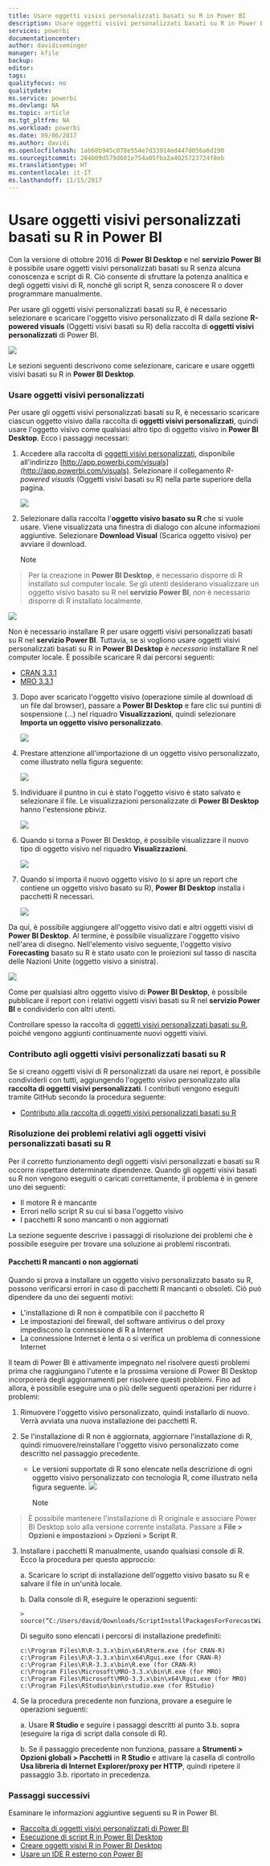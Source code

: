 ```yaml
---
title: Usare oggetti visivi personalizzati basati su R in Power BI
description: Usare oggetti visivi personalizzati basati su R in Power BI
services: powerbi
documentationcenter: 
author: davidiseminger
manager: kfile
backup: 
editor: 
tags: 
qualityfocus: no
qualitydate: 
ms.service: powerbi
ms.devlang: NA
ms.topic: article
ms.tgt_pltfrm: NA
ms.workload: powerbi
ms.date: 09/06/2017
ms.author: davidi
ms.openlocfilehash: 1ab68b945c078e554e7d33914ed447d056a6d190
ms.sourcegitcommit: 284b09d579d601e754a05fba2a4025723724f8eb
ms.translationtype: HT
ms.contentlocale: it-IT
ms.lasthandoff: 11/15/2017
---
```

# <a name="use-r-powered-custom-visuals-in-power-bi"></a>Usare oggetti visivi personalizzati basati su R in Power BI
Con la versione di ottobre 2016 di **Power BI Desktop** e nel **servizio Power BI** è possibile usare oggetti visivi personalizzati basati su R senza alcuna conoscenza e script di R. Ciò consente di sfruttare la potenza analitica e degli oggetti visivi di R, nonché gli script R, senza conoscere R o dover programmare manualmente.

Per usare gli oggetti visivi personalizzati basati su R, è necessario selezionare e scaricare l'oggetto visivo personalizzato di R dalla sezione **R-powered visuals** (Oggetti visivi basati su R) della raccolta di **oggetti visivi personalizzati** di Power BI.

![](media/desktop-r-powered-custom-visuals/powerbi-r-powered-custom-viz_1.png)

Le sezioni seguenti descrivono come selezionare, caricare e usare oggetti visivi basati su R in **Power BI Desktop**.

### <a name="using-r-custom-visuals"></a>Usare oggetti visivi personalizzati
Per usare gli oggetti visivi personalizzati basati su R, è necessario scaricare ciascun oggetto visivo dalla raccolta di **oggetti visivi personalizzati**, quindi usare l'oggetto visivo come qualsiasi altro tipo di oggetto visivo in **Power BI Desktop**. Ecco i passaggi necessari:

1. Accedere alla raccolta di [oggetti visivi personalizzati](http://app.powerbi.com/visuals), disponibile all'indirizzo [http://app.powerbi.com/visuals](http://app.powerbi.com/visuals). Selezionare il collegamento *R-powered visuals* (Oggetti visivi basati su R) nella parte superiore della pagina.
   
   ![](media/desktop-r-powered-custom-visuals/powerbi-r-powered-custom-viz_2.png)
2. Selezionare dalla raccolta l'**oggetto visivo basato su R** che si vuole usare. Viene visualizzata una finestra di dialogo con alcune informazioni aggiuntive. Selezionare **Download Visual** (Scarica oggetto visivo) per avviare il download.
   
   > [!NOTE]
> Per la creazione in **Power BI Desktop**, è necessario disporre di R installato sul computer locale. Se gli utenti desiderano visualizzare un oggetto visivo basato su R nel **servizio Power BI**, *non* è necessario disporre di R installato localmente.
   > 
   > 
   
   ![](media/desktop-r-powered-custom-visuals/powerbi-r-powered-custom-viz_3.png)
   
   Non è necessario installare R per usare oggetti visivi personalizzati basati su R nel **servizio Power BI**. Tuttavia, se si vogliono usare oggetti visivi personalizzati basati su R in **Power BI Desktop** è *necessario* installare R nel computer locale. È possibile scaricare R dai percorsi seguenti:
   
   * [CRAN 3.3.1](https://cran.r-project.org/bin/windows/base/R-3.3.1-win.exe)
   * [MRO 3.3.1](https://mran.microsoft.com/install/mro/3.3.1/microsoft-r-open-3.3.1.msi)
3. Dopo aver scaricato l'oggetto visivo (operazione simile al download di un file dal browser), passare a **Power BI Desktop** e fare clic sui puntini di sospensione (...) nel riquadro **Visualizzazioni**, quindi selezionare **Importa un oggetto visivo personalizzato**.
   
   ![](media/desktop-r-powered-custom-visuals/powerbi-r-powered-custom-viz_4.png)
4. Prestare attenzione all'importazione di un oggetto visivo personalizzato, come illustrato nella figura seguente:
   
   ![](media/desktop-r-powered-custom-visuals/powerbi-r-powered-custom-viz_5.png)
5. Individuare il puntno in cui è stato l'oggetto visivo è stato salvato e selezionare il file. Le visualizzazioni personalizzate di **Power BI Desktop** hanno l'estensione pbiviz.
   
   ![](media/desktop-r-powered-custom-visuals/powerbi-r-powered-custom-viz_6.png)
6. Quando si torna a Power BI Desktop, è possibile visualizzare il nuovo tipo di oggetto visivo nel riquadro **Visualizzazioni**.
   
   ![](media/desktop-r-powered-custom-visuals/powerbi-r-powered-custom-viz_7.png)
7. Quando si importa il nuovo oggetto visivo (o si apre un report che contiene un oggetto visivo basato su R), **Power BI Desktop** installa i pacchetti R necessari.
   
   ![](media/desktop-r-powered-custom-visuals/powerbi-r-powered-custom-viz_8.png)

Da qui, è possibile aggiungere all'oggetto visivo dati e altri oggetti visivi di **Power BI Desktop**. Al termine, è possibile visualizzare l'oggetto visivo nell'area di disegno. Nell'elemento visivo seguente, l'oggetto visivo **Forecasting** basato su R è stato usato con le proiezioni sul tasso di nascita delle Nazioni Unite (oggetto visivo a sinistra).

![](media/desktop-r-powered-custom-visuals/powerbi-r-powered-custom-viz_10.png)

Come per qualsiasi altro oggetto visivo di **Power BI Desktop**, è possibile pubblicare il report con i relativi oggetti visivi basati su R nel **servizio Power BI** e condividerlo con altri utenti.

Controllare spesso la raccolta di [oggetti visivi personalizzati basati su R](https://app.powerbi.com/visuals/R-powered), poiché vengono aggiunti continuamente nuovi oggetti visivi.

### <a name="contributing-r-powered-custom-visuals"></a>Contributo agli oggetti visivi personalizzati basati su R
Se si creano oggetti visivi di R personalizzati da usare nei report, è possibile condividerli con tutti, aggiungendo l'oggetto visivo personalizzato alla **raccolta di oggetti visivi personalizzati**. I contributi vengono eseguiti tramite GitHub secondo la procedura seguente:

* [Contributo alla raccolta di oggetti visivi personalizzati basati su R](https://github.com/Microsoft/PowerBI-visuals#building-r-powered-custom-visual-corrplot)

### <a name="troubleshooting-r-powered-custom-visuals"></a>Risoluzione dei problemi relativi agli oggetti visivi personalizzati basati su R
Per il corretto funzionamento degli oggetti visivi personalizzati e basati su R occorre rispettare determinate dipendenze. Quando gli oggetti visivi basati su R non vengono eseguiti o caricati correttamente, il problema è in genere uno dei seguenti:

* Il motore R è mancante
* Errori nello script R su cui si basa l'oggetto visivo
* I pacchetti R sono mancanti o non aggiornati

La sezione seguente descrive i passaggi di risoluzione dei problemi che è possibile eseguire per trovare una soluzione ai problemi riscontrati.

#### <a name="missing-or-outdated-r-packages"></a>Pacchetti R mancanti o non aggiornati
Quando si prova a installare un oggetto visivo personalizzato basato su R, possono verificarsi errori in caso di pacchetti R mancanti o obsoleti. Ciò può dipendere da uno dei seguenti motivi:

* L'installazione di R non è compatibile con il pacchetto R
* Le impostazioni del firewall, del software antivirus o del proxy impediscono la connessione di R a Internet
* La connessione Internet è lenta o si verifica un problema di connessione Internet

Il team di Power BI è attivamente impegnato nel risolvere questi problemi prima che raggiungano l'utente e la prossima versione di Power BI Desktop incorporerà degli aggiornamenti per risolvere questi problemi. Fino ad allora, è possibile eseguire una o più delle seguenti operazioni per ridurre i problemi:

1. Rimuovere l'oggetto visivo personalizzato, quindi installarlo di nuovo. Verrà avviata una nuova installazione dei pacchetti R.
2. Se l'installazione di R non è aggiornata, aggiornare l'installazione di R, quindi rimuovere/reinstallare l'oggetto visivo personalizzato come descritto nel passaggio precedente.
   
   * Le versioni supportate di R sono elencate nella descrizione di ogni oggetto visivo personalizzato con tecnologia R, come illustrato nella figura seguente.
     ![](media/desktop-r-powered-custom-visuals/powerbi-r-powered-custom-viz_11.png)
     > [!NOTE]
> È possibile mantenere l'installazione di R originale e associare Power BI Desktop solo alla versione corrente installata. Passare a **File > Opzioni e impostazioni > Opzioni > Script R**.
3. Installare i pacchetti R manualmente, usando qualsiasi console di R. Ecco la procedura per questo approccio:
   
   a.  Scaricare lo script di installazione dell'oggetto visivo basato su R e salvare il file in un'unità locale.
   
   b.  Dalla console di R, eseguire le operazioni seguenti:
   
       > source(“C:/Users/david/Downloads/ScriptInstallPackagesForForecastWithWorkarounds.R”)    
   
   Di seguito sono elencati i percorsi di installazione predefiniti:
   
       c:\Program Files\R\R-3.3.x\bin\x64\Rterm.exe (for CRAN-R)
       c:\Program Files\R\R-3.3.x\bin\x64\Rgui.exe (for CRAN-R)
       c:\Program Files\R\R-3.3.x\bin\R.exe (for CRAN-R)
       c:\Program Files\Microsoft\MRO-3.3.x\bin\R.exe (for MRO)
       c:\Program Files\Microsoft\MRO-3.3.x\bin\x64\Rgui.exe (for MRO)
       c:\Program Files\RStudio\bin\rstudio.exe (for RStudio)
4. Se la procedura precedente non funziona, provare a eseguire le operazioni seguenti:
   
   a. Usare **R Studio** e seguire i passaggi descritti al punto 3.b. sopra (eseguire la riga di script dalla console di R).
   
   b. Se il passaggio precedente non funziona, passare a **Strumenti > Opzioni globali > Pacchetti** in **R Studio** e attivare la casella di controllo **Usa libreria di Internet Explorer/proxy per HTTP**, quindi ripetere il passaggio 3.b. riportato in precedenza.

### <a name="next-steps"></a>Passaggi successivi
Esaminare le informazioni aggiuntive seguenti su R in Power BI.

* [Raccolta di oggetti visivi personalizzati di Power BI](https://app.powerbi.com/visuals/)
* [Esecuzione di script R in Power BI Desktop](desktop-r-scripts.md)
* [Creare oggetti visivi R in Power BI Desktop](desktop-r-visuals.md)
* [Usare un IDE R esterno con Power BI](desktop-r-ide.md)

